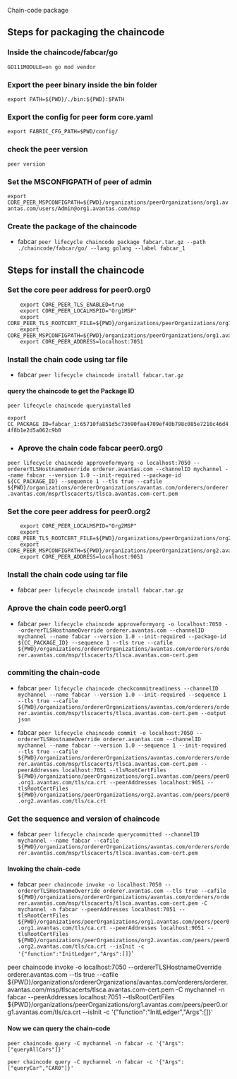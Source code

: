Chain-code package


## Steps for packaging the chaincode

### Inside the chaincode/fabcar/go

`GO111MODULE=on go mod vendor`

### Export the peer binary inside the bin folder

`export PATH=${PWD}/./bin:${PWD}:$PATH`


### Export the config for peer form core.yaml

`export FABRIC_CFG_PATH=$PWD/config/`

### check the peer version
`peer version`


### Set the MSCONFIGPATH of peer of admin

`export CORE_PEER_MSPCONFIGPATH=${PWD}/organizations/peerOrganizations/org1.avantas.com/users/Admin@org1.avantas.com/msp`

### Create the package of the chaincode

* fabcar
`peer lifecycle chaincode package fabcar.tar.gz --path ./chaincode/fabcar/go/ --lang golang --label fabcar_1`




## Steps for install the chaincode

### Set the core peer address for peer0.org0

        export CORE_PEER_TLS_ENABLED=true
        export CORE_PEER_LOCALMSPID="Org1MSP"
        export CORE_PEER_TLS_ROOTCERT_FILE=${PWD}/organizations/peerOrganizations/org1.avantas.com/peers/peer0.org1.avantas.com/tls/ca.crt
        export CORE_PEER_MSPCONFIGPATH=${PWD}/organizations/peerOrganizations/org1.avantas.com/users/Admin@org1.avantas.com/msp
        export CORE_PEER_ADDRESS=localhost:7051

### Install the chain code using tar file

* fabcar
 `peer lifecycle chaincode install fabcar.tar.gz`

#### query the chaincode to get the Package ID

`peer lifecycle chaincode queryinstalled`

`export CC_PACKAGE_ID=fabcar_1:65710fa851d5c73690faa4709ef40b798c085e7210c46d44f8b1e2d5a062c9b0`

* ### Aprove the chain code fabcar peer0.org0

`peer lifecycle chaincode approveformyorg -o localhost:7050 --ordererTLSHostnameOverride orderer.avantas.com --channelID mychannel --name fabcar --version 1.0 --init-required --package-id ${CC_PACKAGE_ID} --sequence 1 --tls true --cafile ${PWD}/organizations/ordererOrganizations/avantas.com/orderers/orderer.avantas.com/msp/tlscacerts/tlsca.avantas.com-cert.pem`

 ### Set the core peer address for peer0.org2

        export CORE_PEER_LOCALMSPID="Org2MSP"
        export CORE_PEER_TLS_ROOTCERT_FILE=${PWD}/organizations/peerOrganizations/org2.avantas.com/peers/peer0.org2.avantas.com/tls/ca.crt
        export CORE_PEER_MSPCONFIGPATH=${PWD}/organizations/peerOrganizations/org2.avantas.com/users/Admin@org2.avantas.com/msp
        export CORE_PEER_ADDRESS=localhost:9051

### Install the chain code using tar file

* fabcar
 `peer lifecycle chaincode install fabcar.tar.gz`



### Aprove the chain code peer0.org1


* fabcar
`peer lifecycle chaincode approveformyorg -o localhost:7050 --ordererTLSHostnameOverride orderer.avantas.com --channelID mychannel --name fabcar --version 1.0 --init-required --package-id ${CC_PACKAGE_ID} --sequence 1 --tls true --cafile ${PWD}/organizations/ordererOrganizations/avantas.com/orderers/orderer.avantas.com/msp/tlscacerts/tlsca.avantas.com-cert.pem`


### commiting the chain-code

* fabcar
`peer lifecycle chaincode checkcommitreadiness --channelID mychannel --name fabcar --version 1.0 --init-required --sequence 1 --tls true --cafile ${PWD}/organizations/ordererOrganizations/avantas.com/orderers/orderer.avantas.com/msp/tlscacerts/tlsca.avantas.com-cert.pem --output json`



* fabcar
`peer lifecycle chaincode commit -o localhost:7050 --ordererTLSHostnameOverride orderer.avantas.com --channelID mychannel --name fabcar --version 1.0 --sequence 1 --init-required --tls true --cafile ${PWD}/organizations/ordererOrganizations/avantas.com/orderers/orderer.avantas.com/msp/tlscacerts/tlsca.avantas.com-cert.pem --peerAddresses localhost:7051 --tlsRootCertFiles ${PWD}/organizations/peerOrganizations/org1.avantas.com/peers/peer0.org1.avantas.com/tls/ca.crt --peerAddresses localhost:9051 --tlsRootCertFiles ${PWD}/organizations/peerOrganizations/org2.avantas.com/peers/peer0.org2.avantas.com/tls/ca.crt`





### Get the sequence and version of chaincode

* fabcar
`peer lifecycle chaincode querycommitted --channelID mychannel --name fabcar --cafile ${PWD}/organizations/ordererOrganizations/avantas.com/orderers/orderer.avantas.com/msp/tlscacerts/tlsca.avantas.com-cert.pem`




#### Invoking the chain-code

* fabcar
`peer chaincode invoke -o localhost:7050 --ordererTLSHostnameOverride orderer.avantas.com --tls true --cafile ${PWD}/organizations/ordererOrganizations/avantas.com/orderers/orderer.avantas.com/msp/tlscacerts/tlsca.avantas.com-cert.pem -C mychannel -n fabcar --peerAddresses localhost:7051 --tlsRootCertFiles ${PWD}/organizations/peerOrganizations/org1.avantas.com/peers/peer0.org1.avantas.com/tls/ca.crt --peerAddresses localhost:9051 --tlsRootCertFiles ${PWD}/organizations/peerOrganizations/org2.avantas.com/peers/peer0.org2.avantas.com/tls/ca.crt --isInit -c '{"function":"InitLedger","Args":[]}`'


peer chaincode invoke -o localhost:7050 --ordererTLSHostnameOverride orderer.avantas.com --tls true --cafile ${PWD}/organizations/ordererOrganizations/avantas.com/orderers/orderer.avantas.com/msp/tlscacerts/tlsca.avantas.com-cert.pem -C mychannel -n fabcar --peerAddresses localhost:7051 --tlsRootCertFiles ${PWD}/organizations/peerOrganizations/org1.avantas.com/peers/peer0.org1.avantas.com/tls/ca.crt --isInit -c '{"function":"InitLedger","Args":[]}'


#### Now we can query the chain-code

`peer chaincode query -C mychannel -n fabcar -c '{"Args":["queryAllCars"]}'`

`peer chaincode query -C mychannel -n fabcar -c '{"Args":["queryCar","CAR0"]}'`
